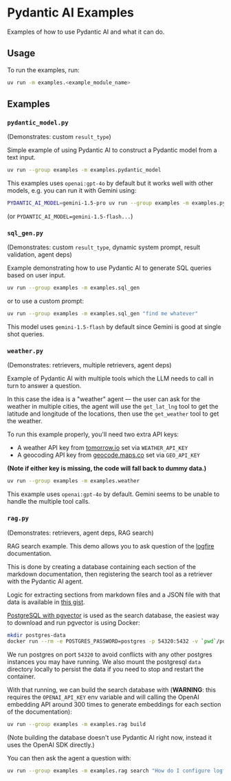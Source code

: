 # Pydantic AI Examples

Examples of how to use Pydantic AI and what it can do.

## Usage

To run the examples, run:

```bash
uv run -m examples.<example_module_name>
```

## Examples

### `pydantic_model.py`

(Demonstrates: custom `result_type`)

Simple example of using Pydantic AI to construct a Pydantic model from a text input.

```bash
uv run --group examples -m examples.pydantic_model
```

This examples uses `openai:gpt-4o` by default but it works well with other models, e.g. you can run it
with Gemini using:

```bash
PYDANTIC_AI_MODEL=gemini-1.5-pro uv run --group examples -m examples.pydantic_model
```

(or `PYDANTIC_AI_MODEL=gemini-1.5-flash...`)

### `sql_gen.py`

(Demonstrates: custom `result_type`, dynamic system prompt, result validation, agent deps)

Example demonstrating how to use Pydantic AI to generate SQL queries based on user input.

```bash
uv run --group examples -m examples.sql_gen
```

or to use a custom prompt:

```bash
uv run --group examples -m examples.sql_gen "find me whatever"
```

This model uses `gemini-1.5-flash` by default since Gemini is good at single shot queries.

### `weather.py`

(Demonstrates: retrievers, multiple retrievers, agent deps)

Example of Pydantic AI with multiple tools which the LLM needs to call in turn to answer a question.

In this case the idea is a "weather" agent — the user can ask for the weather in multiple cities,
the agent will use the `get_lat_lng` tool to get the latitude and longitude of the locations, then use
the `get_weather` tool to get the weather.

To run this example properly, you'll need two extra API keys:
* A weather API key from [tomorrow.io](https://www.tomorrow.io/weather-api/) set via `WEATHER_API_KEY`
* A geocoding API key from [geocode.maps.co](https://geocode.maps.co/) set via `GEO_API_KEY`

**(Note if either key is missing, the code will fall back to dummy data.)**

```bash
uv run --group examples -m examples.weather
```

This example uses `openai:gpt-4o` by default. Gemini seems to be unable to handle the multiple tool
calls.

### `rag.py`

(Demonstrates: retrievers, agent deps, RAG search)

RAG search example. This demo allows you to ask question of the [logfire](https://pydantic.dev/logfire) documentation.

This is done by creating a database containing each section of the markdown documentation, then registering
the search tool as a retriever with the Pydantic AI agent.

Logic for extracting sections from markdown files and a JSON file with that data is available in
[this gist](https://gist.github.com/samuelcolvin/4b5bb9bb163b1122ff17e29e48c10992).

[PostgreSQL with pgvector](https://github.com/pgvector/pgvector) is used as the search database, the easiest way to download and run pgvector is using Docker:

```bash
mkdir postgres-data
docker run --rm -e POSTGRES_PASSWORD=postgres -p 54320:5432 -v `pwd`/postgres-data:/var/lib/postgresql/data pgvector/pgvector:pg17
```

We run postgres on port `54320` to avoid conflicts with any other postgres instances you may have running.
We also mount the postgresql `data` directory locally to persist the data if you need to stop and restart the container.

With that running, we can build the search database with (**WARNING**: this requires the `OPENAI_API_KEY` env variable and will calling the OpenAI embedding API around 300 times to generate embeddings for each section of the documentation):

```bash
uv run --group examples -m examples.rag build
```

(Note building the database doesn't use Pydantic AI right now, instead it uses the OpenAI SDK directly.)

You can then ask the agent a question with:

```bash
uv run --group examples -m examples.rag search "How do I configure logfire to work with FastAPI?"
```
